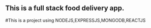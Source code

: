 ## This is a full stack food delivery app.

#This is a project using NODEJS,EXPRESSJS,MONGODB,REACTJS
